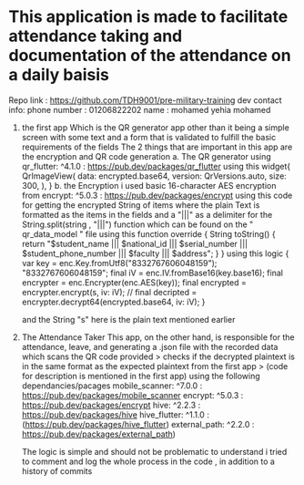 ﻿# This application is made to facilitate attendance taking and documentation of the attendance on a daily baisis
 Repo link : https://github.com/TDH9001/pre-military-training
 dev contact info:
   phone number  : 01206822202
   name : mohamed yehia mohamed 
   
 1. the first app
    Which is the QR generator app
    other than it being a simple screen with some text and a form that is validated to fulfill the basic requirements of the fields
    The 2 things that are important in this app are the encryption and QR code generation
    a. The QR generator
      using  qr_flutter: ^4.1.0 :  https://pub.dev/packages/qr_flutter
    using this widget{
        QrImageView(
                  data: encrypted.base64,
                  version: QrVersions.auto,
                  size: 300,
                ),
    }
    b. the Encryption
      i used basic 16-character AES encryption
      from   encrypt: ^5.0.3 : https://pub.dev/packages/encrypt
      using this code for getting the encrypted String of items
      where the plain Text is formatted as the items in the fields and a "|||" as a delimiter for the String.split(string , "|||") function
      which can be found on the " qr_data_model " file
      using this function override
        {
          String toString() {
            return "$student_name ||| $national_id ||| $serial_number |||  $student_phone_number |||  $faculty |||  $address";
            }
        }
      using this logic
        {
          var key = enc.Key.fromUtf8("8332767606048159");
          "8332767606048159";
          final iV = enc.IV.fromBase16(key.base16);
          final encrypter = enc.Encrypter(enc.AES(key));
      final encrypted = encrypter.encrypt(s, iv: iV);
      // final decripted = encrypter.decrypt64(encrypted.base64, iv: iV);
        }
    
      and the String "s" here is the plain text mentioned earlier


2. The Attendance Taker
   This app, on the other hand, is responsible for the attendance, leave, and generating a .json file with the recorded data
   which scans the QR code provided > checks if the decrypted plaintext is in the same format as the expected plaintext from the first app > (code for description is mentioned in the first app)
   using the following dependancies/pacages
    mobile_scanner: ^7.0.0 : https://pub.dev/packages/mobile_scanner
    encrypt: ^5.0.3 : https://pub.dev/packages/encrypt
    hive: ^2.2.3 :  https://pub.dev/packages/hive
    hive_flutter: ^1.1.0 : (https://pub.dev/packages/hive_flutter)
    external_path: ^2.2.0 : https://pub.dev/packages/external_path)

   The logic is simple and should not be problematic to understand
   i tried to comment and log the whole process in the code , in addition to a history of commits 
   
   
    
